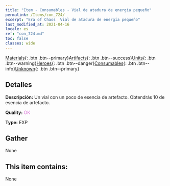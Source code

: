 ```yaml
---
title: "Item - Consumables - Vial de atadura de energía pequeño"
permalink: /Items/con_724/
excerpt: "Era of Chaos  Vial de atadura de energía pequeño"
last_modified_at: 2021-04-16
locale: es
ref: "con_724.md"
toc: false
classes: wide
---
```

 [Materials](/es/Items/){: .btn .btn--primary}[Artifacts](/es/Items/Artifacts/){: .btn .btn--success}[Units](/es/Items/Units/){: .btn .btn--warning}[Heroes](/es/Items/Heroes/){: .btn .btn--danger}[Consumables](/es/Items/Consumables/){: .btn .btn--info}[Unknown](/es/Items/Unknown/){: .btn .btn--primary}

## Detalles
 **Descripción:** Un vial con un poco de esencia de artefacto. Obtendrás 10 de esencia de artefacto.

 **Quality:** <span style="color: #DA70D6">OK</span>

 **Type:** EXP

## Gather

  None

## This item contains:

  None

